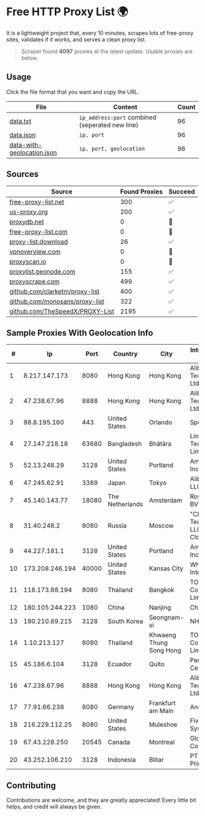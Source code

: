 
# Free HTTP Proxy List 🌍

It is a lightweight project that, every 10 minutes, scrapes lots of free-proxy sites, validates if it works, and serves a clean proxy list.


> Scraper found **4097** proxies at the latest update. Usable proxies are below.

## Usage

Click the file format that you want and copy the URL.


|File|Content|Count|
|----|-------|-----|
|[data.txt](https://raw.githubusercontent.com/themiralay/Proxy-List-World/master/data.txt)|`ip_address:port` combined (seperated new line)|96|
|[data.json](https://raw.githubusercontent.com/themiralay/Proxy-List-World/master/data.json)|`ip, port`|96|
|[data-with-geolocation.json](https://raw.githubusercontent.com/themiralay/Proxy-List-World/master/data-with-geolocation.json)|`ip, port, geolocation`|96|

## Sources

|Source|Found Proxies|Succeed|
|------|-------------|-------|
|[free-proxy-list.net](https://free-proxy-list.net)|300|✅|
|[us-proxy.org](https://www.us-proxy.org)|200|✅|
|[proxydb.net](http://proxydb.net)|0|🚫|
|[free-proxy-list.com](https://free-proxy-list.com/?page=&port=&type%5B%5D=http&type%5B%5D=https&up_time=0&search=Search)|0|🚫|
|[proxy-list.download](https://www.proxy-list.download/HTTP)|26|✅|
|[vpnoverview.com](https://vpnoverview.com/privacy/anonymous-browsing/free-proxy-servers)|0|🚫|
|[proxyscan.io](https://www.proxyscan.io)|0|🚫|
|[proxylist.geonode.com](https://proxylist.geonode.com/api/proxy-list?limit=300&page=1&sort_by=lastChecked&sort_type=desc&protocols=http,https)|155|✅|
|[proxyscrape.com](https://api.proxyscrape.com/v2/?request=displayproxies&protocol=http&timeout=10000&country=all&ssl=all&anonymity=all)|499|✅|
|[github.com/clarketm/proxy-list](https://raw.githubusercontent.com/clarketm/proxy-list/master/proxy-list-raw.txt)|400|✅|
|[github.com/monosans/proxy-list](https://raw.githubusercontent.com/monosans/proxy-list/main/proxies/http.txt)|322|✅|
|[github.com/TheSpeedX/PROXY-List](https://raw.githubusercontent.com/TheSpeedX/PROXY-List/master/http.txt)|2195|✅|


## Sample Proxies With Geolocation Info

|#|Ip|Port|Country|City|Internet Service Provider|
|-|--|----|-------|----|-------------------------|
|1|8.217.147.173|8080|Hong Kong|Hong Kong|Alibaba (US) Technology Co., Ltd.|
|2|47.238.67.96|8888|Hong Kong|Hong Kong|Alibaba (US) Technology Co., Ltd.|
|3|98.8.195.160|443|United States|Orlando|Spectrum|
|4|27.147.218.18|63680|Bangladesh|Bhātāra|Link3 Technologies Limited|
|5|52.13.248.29|3128|United States|Portland|Amazon.com, Inc.|
|6|47.245.62.91|3389|Japan|Tokyo|Alibaba Cloud LLC|
|7|45.140.143.77|18080|The Netherlands|Amsterdam|RoyaleHosting BV|
|8|31.40.248.2|8080|Russia|Moscow|"Cloud Technologies" LLC trading as Cloud.ru|
|9|44.227.181.1|3128|United States|Portland|Amazon.com, Inc.|
|10|173.208.246.194|40000|United States|Kansas City|WholeSale Internet|
|11|118.173.88.194|8080|Thailand|Bangkok|TOT Public Company Limited|
|12|180.105.244.223|1080|China|Nanjing|Chinanet|
|13|180.210.89.215|3128|South Korea|Seongnam-si|NHNCLOUD|
|14|1.10.213.127|8080|Thailand|Khwaeng Thung Song Hong|TOT Public Company Limited|
|15|45.186.6.104|3128|Ecuador|Quito|Perez Tito Julio Cesar|
|16|47.238.67.96|8888|Hong Kong|Hong Kong|Alibaba (US) Technology Co., Ltd.|
|17|77.91.66.238|8080|Germany|Frankfurt am Main|Andrii Hrosh|
|18|216.229.112.25|8080|United States|Muleshoe|Five Area Systems, LLC|
|19|67.43.228.250|20545|Canada|Montreal|GloboTech Communications|
|20|43.252.106.210|3128|Indonesia|Blitar|PT Lintas Data Prima|



## Contributing

Contributions are welcome, and they are greatly appreciated! Every
little bit helps, and credit will always be given.

